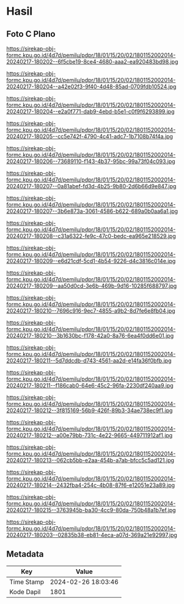 # Hasil

## Foto C Plano

https://sirekap-obj-formc.kpu.go.id/4d7d/pemilu/pdpr/18/01/15/20/02/1801152002014-20240217-180202--6f5cbe19-8ce4-4680-aaa2-ea920483bd98.jpg

https://sirekap-obj-formc.kpu.go.id/4d7d/pemilu/pdpr/18/01/15/20/02/1801152002014-20240217-180204--a42e02f3-9f40-4d48-85ad-0709fdb10524.jpg

https://sirekap-obj-formc.kpu.go.id/4d7d/pemilu/pdpr/18/01/15/20/02/1801152002014-20240217-180204--e2a0f771-dab9-4ebd-b5e1-c0f9f6293899.jpg

https://sirekap-obj-formc.kpu.go.id/4d7d/pemilu/pdpr/18/01/15/20/02/1801152002014-20240217-180205--cc5e742f-4790-4c41-adc7-1b7108b74f4a.jpg

https://sirekap-obj-formc.kpu.go.id/4d7d/pemilu/pdpr/18/01/15/20/02/1801152002014-20240217-180206--73689110-f143-4b37-95bc-99a73f04c093.jpg

https://sirekap-obj-formc.kpu.go.id/4d7d/pemilu/pdpr/18/01/15/20/02/1801152002014-20240217-180207--0a81abef-fd3d-4b25-9b80-2d6b66d9e847.jpg

https://sirekap-obj-formc.kpu.go.id/4d7d/pemilu/pdpr/18/01/15/20/02/1801152002014-20240217-180207--3b6e873a-3061-4586-b622-689a0b0aa6a1.jpg

https://sirekap-obj-formc.kpu.go.id/4d7d/pemilu/pdpr/18/01/15/20/02/1801152002014-20240217-180208--c31a6322-fe9c-47c0-bedc-ea965e218529.jpg

https://sirekap-obj-formc.kpu.go.id/4d7d/pemilu/pdpr/18/01/15/20/02/1801152002014-20240217-180209--e6d21cdf-5cd1-4b54-9226-d4c3816c014e.jpg

https://sirekap-obj-formc.kpu.go.id/4d7d/pemilu/pdpr/18/01/15/20/02/1801152002014-20240217-180209--aa50d0cd-3e6b-469b-9d16-10285f688797.jpg

https://sirekap-obj-formc.kpu.go.id/4d7d/pemilu/pdpr/18/01/15/20/02/1801152002014-20240217-180210--7696c916-9ec7-4855-a9b2-8d7fe6e8fb04.jpg

https://sirekap-obj-formc.kpu.go.id/4d7d/pemilu/pdpr/18/01/15/20/02/1801152002014-20240217-180210--3b1630bc-f178-42a0-8a76-6ea4f0dd6e01.jpg

https://sirekap-obj-formc.kpu.go.id/4d7d/pemilu/pdpr/18/01/15/20/02/1801152002014-20240217-180211--5d7ddcdb-d743-4561-aa2d-e14fa36f0bfb.jpg

https://sirekap-obj-formc.kpu.go.id/4d7d/pemilu/pdpr/18/01/15/20/02/1801152002014-20240217-180211--f186cab0-64e6-45c2-96fa-2230df240aa9.jpg

https://sirekap-obj-formc.kpu.go.id/4d7d/pemilu/pdpr/18/01/15/20/02/1801152002014-20240217-180212--3f815169-56b9-426f-89b3-34ae738ec9f1.jpg

https://sirekap-obj-formc.kpu.go.id/4d7d/pemilu/pdpr/18/01/15/20/02/1801152002014-20240217-180212--a00e79bb-731c-4e22-9665-449711912af1.jpg

https://sirekap-obj-formc.kpu.go.id/4d7d/pemilu/pdpr/18/01/15/20/02/1801152002014-20240217-180213--062cb5bb-e2aa-454b-a7ab-bfcc5c5ad121.jpg

https://sirekap-obj-formc.kpu.go.id/4d7d/pemilu/pdpr/18/01/15/20/02/1801152002014-20240217-180214--2432fba4-254c-4b08-87f6-e12051e23a89.jpg

https://sirekap-obj-formc.kpu.go.id/4d7d/pemilu/pdpr/18/01/15/20/02/1801152002014-20240217-180215--3763945b-ba30-4cc9-80da-750b48a1b7ef.jpg

https://sirekap-obj-formc.kpu.go.id/4d7d/pemilu/pdpr/18/01/15/20/02/1801152002014-20240217-180203--02835b38-eb81-4eca-a07d-369a21e92997.jpg


## Metadata

| Key        | Value               |
| ---------- | ------------------- |
| Time Stamp | 2024-02-26 18:03:46 |
| Kode Dapil | 1801                |



